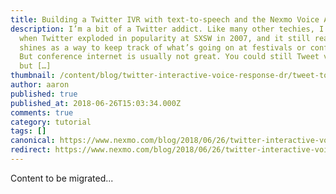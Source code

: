 ```yaml
---
title: Building a Twitter IVR with text-to-speech and the Nexmo Voice API
description: I’m a bit of a Twitter addict. Like many other techies, I joined
  when Twitter exploded in popularity at SXSW in 2007, and it still really
  shines as a way to keep track of what’s going on at festivals or conferences.
  But conference internet is usually not great. You could still Tweet via SMS,
  but […]
thumbnail: /content/blog/twitter-interactive-voice-response-dr/tweet-to-talk.png
author: aaron
published: true
published_at: 2018-06-26T15:03:34.000Z
comments: true
category: tutorial
tags: []
canonical: https://www.nexmo.com/blog/2018/06/26/twitter-interactive-voice-response-dr
redirect: https://www.nexmo.com/blog/2018/06/26/twitter-interactive-voice-response-dr
---
```


Content to be migrated...
